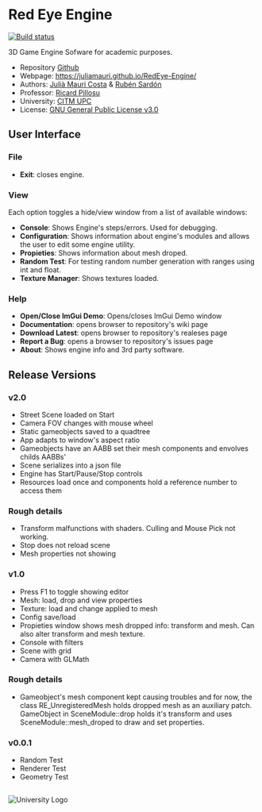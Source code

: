 # Red Eye Engine
[![Build status](https://ci.appveyor.com/api/projects/status/swrp9sgx89yxl493?svg=true)](https://ci.appveyor.com/project/cumus/redeye-engine)

3D Game Engine Sofware for academic purposes.
* Repository [Github](https://github.com/juliamauri/RedEye-Engine)
* Webpage: https://juliamauri.github.io/RedEye-Engine/
* Authors: [Julià Mauri Costa](https://github.com/juliamauri) & [Rubén Sardón](https://github.com/cumus)
* Professor: [Ricard Pillosu](https://github.com/d0n3val)
* University: [CITM UPC](https://www.citm.upc.edu/)
* License: [GNU General Public License v3.0](https://github.com/juliamauri/RedEye-Engine/blob/master/LICENSE)

## User Interface
### File
* **Exit**: closes engine.
### View
Each option toggles a hide/view window from a list of available windows:
* **Console**: Shows Engine's steps/errors. Used for debugging.
* **Configuration**: Shows information about engine's modules and allows the user to edit some engine utility.
* **Propieties**: Shows information about mesh droped.
* **Random Test**: For testing random number generation with ranges using int and float.
* **Texture Manager**: Shows textures loaded.
### Help
* **Open/Close ImGui Demo**: Opens/closes ImGui Demo window
* **Documentation**: opens browser to repository's wiki page
* **Download Latest**: opens browser to repository's realeses page
* **Report a Bug**: opens a browser to repository's issues page
* **About**: Shows engine info and 3rd party software.

## Release Versions
### v2.0
* Street Scene loaded on Start
* Camera FOV changes with mouse wheel
* Static gameobjects saved to a quadtree
* App adapts to window's aspect ratio
* Gameobjects have an AABB set their mesh components and envolves childs AABBs'
* Scene serializes into a json file
* Engine has Start/Pause/Stop controls
* Resources load once and components hold a reference number to access them
### Rough details
* Transform malfunctions with shaders. Culling and Mouse Pick not working.
* Stop does not reload scene
* Mesh properties not showing
### v1.0
* Press F1 to toggle showing editor
* Mesh: load, drop and view properties
* Texture: load and change applied to mesh
* Config save/load
* Propieties window shows mesh dropped info: transform and mesh. Can also alter transform and mesh texture.
* Console with filters
* Scene with grid
* Camera with GLMath
### Rough details
* Gameobject's mesh component kept causing troubles and for now, the class RE_UnregisteredMesh holds dropped mesh as an auxiliary patch. GameObject in SceneModule::drop holds it's transform and uses SceneModule::mesh_droped to draw and set properties.

### v0.0.1
* Random Test
* Renderer Test
* Geometry Test

##
![University Logo](https://www.citm.upc.edu/templates/new/img/logoCITM.png?1401879059)    
